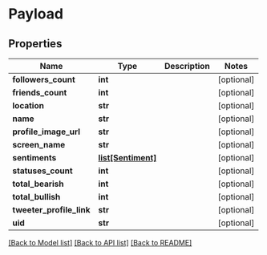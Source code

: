 # Payload

## Properties
Name | Type | Description | Notes
------------ | ------------- | ------------- | -------------
**followers_count** | **int** |  | [optional] 
**friends_count** | **int** |  | [optional] 
**location** | **str** |  | [optional] 
**name** | **str** |  | [optional] 
**profile_image_url** | **str** |  | [optional] 
**screen_name** | **str** |  | [optional] 
**sentiments** | [**list[Sentiment]**](Sentiment.md) |  | [optional] 
**statuses_count** | **int** |  | [optional] 
**total_bearish** | **int** |  | [optional] 
**total_bullish** | **int** |  | [optional] 
**tweeter_profile_link** | **str** |  | [optional] 
**uid** | **str** |  | [optional] 

[[Back to Model list]](../README.md#documentation-for-models) [[Back to API list]](../README.md#documentation-for-api-endpoints) [[Back to README]](../README.md)


